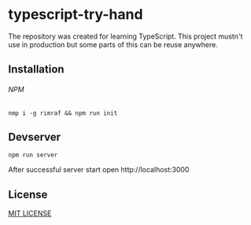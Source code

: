 # typescript-try-hand

The repository was created for learning TypeScript. This project mustn't use in production but some parts of this can be reuse anywhere.

## Installation

###### NPM
`nmp i -g rimraf && npm run init`

## Devserver

`npm run server`

After successful server start open http://localhost:3000

## License
[MIT LICENSE](https://github.com/vyushin/typescript-try-hand/blob/master/LICENSE)